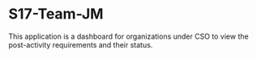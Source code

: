 # S17-Team-JM
This application is a dashboard for organizations under CSO to view the post-activity requirements and their status.
